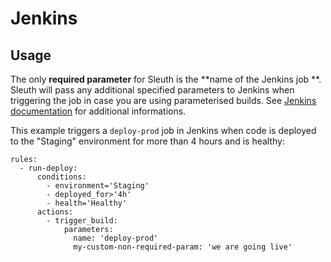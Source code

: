 # Jenkins

## Usage

The only **required parameter** for Sleuth is the **name of the Jenkins job **. Sleuth will pass any additional specified parameters to Jenkins when triggering the job in case you are using parameterised builds. See [Jenkins documentation](https://www.jenkins.io/doc/book/using/remote-access-api/) for additional informations.

This example triggers a `deploy-prod` job in Jenkins when code is deployed to the "Staging" environment for more than 4 hours and is healthy:

```
rules:
  - run-deploy:
      conditions:
        - environment='Staging'
        - deployed_for>'4h'
        - health='Healthy'
      actions:
        - trigger_build:
            parameters:
              name: 'deploy-prod'
              my-custom-non-required-param: 'we are going live'
```
